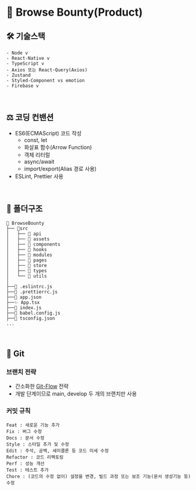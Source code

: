 # 🦄 Browse Bounty(Product)

## 🛠️ 기술스택

```
- Node v
- React-Native v
- TypeScript v
- Axios 또는 React-Query(Axios)
- Zustand
- Styled-Component vs emotion
- Firebase v
```

<br >

## ⚖️ 코딩 컨밴션

- ES6(ECMAScript) 코드 작성
  - const, let
  - 화살표 함수(Arrow Function)
  - 객체 리터럴
  - async/await
  - import/export(Alias 경로 사용)
- ESLint, Prettier 사용

<br >

## 🌲 폴더구조

```
🦄 BrowseBounty
├── 📁src
│   ├── 📁 api
│   ├── 📁 assets
│   ├── 📁 components
│   ├── 📁 hooks
│   ├── 📁 modules
│   ├── 📁 pages
│   ├── 📁 store
│   ├── 📁 types
│   └── 📁 utils
│
├──📄 .eslintrc.js
├──📄 .prettierrc.js
├──📄 app.json
├──✨ App.tsx
├──📄 index.js
├──📄 babel.config.js
├──📄 tsconfig.json
...
```

<br >

## 📌 Git

### 브랜치 전략

- 간소화한 [Git-Flow](https://kku.dev/blog/f96895b7-e76e-4cac-b97e-ec00a5886ef5) 전략
- 개발 단계이므로 main, develop 두 개의 브랜치만 사용

### 커밋 규칙

```
Feat : 새로운 기능 추가
Fix : 버그 수정
Docs : 문서 수정
Style : 스타일 추가 및 수정
Edit : 주석, 공백, 세미콜론 등 코드 미세 수정
Refactor : 코드 리팩토링
Perf : 성능 개선
Test : 테스트 추가
Chore : (코드의 수정 없이) 설정을 변경, 빌드 과정 또는 보조 기능(문서 생성기능 등) 수정
```
